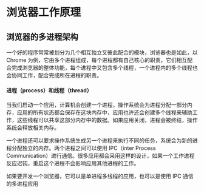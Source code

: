 # 浏览器工作原理

## 浏览器的多进程架构

一个好的程序常常被划分为几个相互独立又彼此配合的模块，浏览器也是如此，以 Chrome 为例，它由多个进程组成，每个进程都有自己核心的职责，它们相互配合完成浏览器的整体功能，每个进程中又包含多个线程，一个进程内的多个线程也会协同工作，配合完成所在进程的职责。

#### 进程（process）和线程（thread）

当我们启动一个应用，计算机会创建一个进程，操作系统会为进程分配一部分内存，应用的所有状态都会保存在这块内存中，应用也许还会创建多个线程来辅助工作，这些线程可以共享这部分内存中的数据。如果应用关闭，进程会被终结，操作系统会释放相关内存。

一个进程还可以要求操作系统生成另一个进程来执行不同的任务，系统会为新的进程分配独立的内存。两个进程之间可以使用 IPC（inter Process Communication）进行通信。很多应用都会采用这样的设计，如果一个工作进程反应迟钝，重启这个进程不会影响应用其他进程的工作。

如果要开发一个浏览器，它可以是单进程多线程的应用，也可以是使用 IPC 通信的多进程应用
